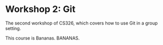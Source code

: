 # Workshop 2: Git

The second workshop of CS326, which covers how to use Git in a group setting.

This course is Bananas.
BANANAS.
